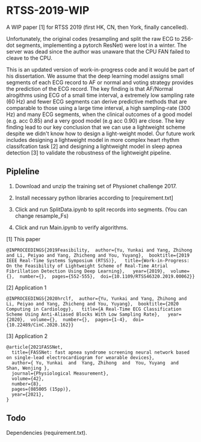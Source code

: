 # RTSS-2019-WIP
A WIP paper [1] for RTSS 2019 (first HK, CN, then York, finally cancelled).

Unfortunately, the original codes (resampling and split the raw ECG to 256-dot segments, implementing a pytorch ResNet) were lost in a winter. The server was dead since the author was unaware that the CPU FAN failed to cleave to the CPU. 

This is an updated version of work-in-progress code and it would be part of his dissertation. We assume that the deep learning model assigns small segments of each ECG record to AF or normal and voting strategy provides the prediction of the ECG record. The key finding is that AF/Normal alrogithms using ECG of a small time interval, a extremely low sampling rate (60 Hz) and fewer ECG segments can derive predictive methods that are comparable to those using a large time interval, a high sampling-rate (300 Hz) and many ECG segments, when the clinical outcomes of a good model (e.g. acc 0.85) and a very good model (e.g acc 0.90) are close. The key finding lead to our key conclusion that we can use a lightweight scheme despite we didn't know how to design a light-weight model. Our future work includes designing a lightweight model in more complex heart rhythm classifcation task [2] and designing a lightweight model in sleep apnea detection [3] to validate the robustness of the lightweight pipeline.  

## Pipleline

1. Download and unzip the training set of Physionet challenge 2017.

2. Install necessary python libraries according to [requirement.txt]

3. Click and run SplitData.ipynb to split records into segments. (You can change resample_Fs)

4. Click and run Main.ipynb to verify algorithms.
 
[1] This paper
```
@INPROCEEDINGS{2019Feasibility,  author={Yu, Yunkai and Yang, Zhihong and Li, Peiyao and Yang, Zhicheng and You, Yuyang},  booktitle={2019 IEEE Real-Time Systems Symposium (RTSS)},   title={Work-in-Progress: On the Feasibility of Lightweight Scheme of Real-Time Atrial Fibrillation Detection Using Deep Learning},   year={2019},  volume={},  number={},  pages={552-555},  doi={10.1109/RTSS46320.2019.00062}}
```

[2] Application 1
```
@INPROCEEDINGS{2020hrclf,  author={Yu, Yunkai and Yang, Zhihong and Li, Peiyao and Yang, Zhicheng and You, Yuyang},  booktitle={2020 Computing in Cardiology},   title={A Real-Time ECG Classification Scheme Using Anti-Aliased Blocks With Low Sampling Rate},   year={2020},  volume={},  number={},  pages={1-4},  doi={10.22489/CinC.2020.162}}
```

[3] Application 2
```
@article{2021FASSNet,
  title={FASSNet: fast apnea syndrome screening neural network based on single-lead electrocardiogram for wearable devices},
  author={ Yu, Yunkai  and  Yang, Zhihong  and  You, Yuyang  and  Shan, Wenjing },
  journal={Physiological Measurement},
  volume={42},
  number={8},
  pages={085005 (15pp)},
  year={2021},
}
```

## Todo

Dependencies (requirement.txt).
